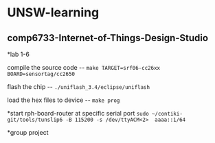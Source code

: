 # UNSW-learning

## comp6733-Internet-of-Things-Design-Studio
*lab 1-6

compile the source code	--	```make TARGET=srf06-cc26xx BOARD=sensortag/cc2650```

flash the chip	--	```./uniflash_3.4/eclipse/uniflash```

load the hex files to device	--	```make prog```

*start rph-board-router at specific serial port
```sudo ~/contiki-git/tools/tunslip6 -B 115200 -s /dev/ttyACM<2>  aaaa::1/64```


*group project
